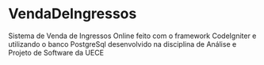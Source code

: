# VendaDeIngressos
Sistema de Venda de Ingressos Online feito com o framework CodeIgniter e utilizando o banco PostgreSql desenvolvido na disciplina de Análise e Projeto de Software da UECE
